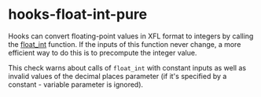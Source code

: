 # hooks-float-int-pure

Hooks can convert floating-point values in XFL format to integers by calling the [float_int](https://xrpl-hooks.readme.io/reference/float_int) function. If the inputs of this function never change, a more efficient way to do this is to precompute the integer value.

This check warns about calls of `float_int` with constant inputs as well as invalid values of the decimal places parameter (if it's specified by a constant - variable parameter is ignored).
